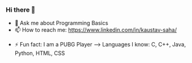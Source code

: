 ### Hi there 👋

<!--
**kaustavsaha018/kaustavsaha018** is a ✨ _special_ ✨ repository because its `README.md` (this file) appears on your GitHub profile.

Here are some ideas to get you started:

- 🔭 I’m currently studying in KIIT University, Bhubaneshwar
- 🌱 I’m currently learning Android Develpoment and Web Development
- 👯 I’m looking to contribute on open source projects
<!--- 🤔 I’m looking for help with ...-->
- 💬 Ask me about Programming Basics
- 📫 How to reach me: https://www.linkedin.com/in/kaustav-saha/
<!--- 😄 Pronouns: ...-->
- ⚡ Fun fact: I am a PUBG Player 
--> Languages I know: C, C++, Java, Python, HTML, CSS
